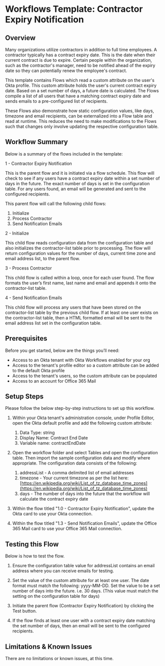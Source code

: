 # Workflows Template: Contractor Expiry Notification


## Overview

Many organizations utilize contractors in addition to full time employees. A contractor typically has a contract expiry date. This is the date when their current contract is due to expire. Certain people within the organization, such as the contractor's manager, need to be notified ahead of the expiry date so they can potentially renew the employee's contract.

This template contains Flows which read a custom attribute on the user's Okta profile. This custom attribute holds the user's current contract expiry date. Based on a set number of days, a future date is calculated. The Flows compile a list of all users that have a matching contract expiry date and sends emails to a pre-configured list of recipients.

These Flows also demonstrate how static configuration values, like days, timezone and email recipients, can be externalized into a Flow table and read at runtime. This reduces the need to make modifications to the Flows such that changes only involve updating the respective configuration table.


## Workflow Summary

Below is a summary of the flows included in the template:

1 - Contractor Expiry Notification

This is the parent flow and it is initiated via a flow schedule. This flow will check to see if any users have a contract expiry date within a set number of days in the future. The exact number of days is set in the configuration table. For any users found, an email will be generated and sent to the configured recipients.

This parent flow will call the following child flows:

   1. Initialize
   2. Process Contractor
   3. Send Notification Emails

2 - Initialize

This child flow reads configuration data from the configuration table and also initializes the contractor-list table prior to processing. The flow will return configuration values for the number of days, current time zone and email address list, to the parent flow.

3 - Process Contractor

This child flow is called within a loop, once for each user found. The flow formats the user’s first name, last name and email and appends it onto the contractor-list table.

4 - Send Notification Emails

This child flow will process any users that have been stored on the contractor-list table by the previous child flow. If at least one user exists on the contractor-list table, then a HTML formatted email will be sent to the email address list set in the configuration table.


## Prerequisites

Before you get started, below are the things you’ll need:

*   Access to an Okta tenant with Okta Workflows enabled for your org 
*   Access to the tenant's profile editor so a custom attribute can be added to the default Okta profile
*   Access to the tenant's users, so the custom attribute can be populated
*   Access to an account for Office 365 Mail


## Setup Steps

Please follow the below step-by-step instructions to set up this workflow.

1. Within your Okta tenant's administration console, under Profile Editor, open the Okta default profile and add the following custom attribute:

    1. Data Type: string
    2. Display Name: Contract End Date
    3. Variable name: contractEndDate

2. Open the workflow folder and select Tables and open the configuration table. Then import the sample configuration data and modify where appropriate. The configuration data consists of the following:

    1. addressList - A comma delimited list of email addresses
    2. timezone - Your current timezone as per the list here: [https://en.wikipedia.org/wiki/List_of_tz_database_time_zones](https://en.wikipedia.org/wiki/List_of_tz_database_time_zones)
    3. days - The number of days into the future that the workflow will calculate the contract expiry date

3. Within the flow titled "1.0 - Contractor Expiry Notification", update the Okta card to use your Okta connection.

4. Within the flow titled "1.3 - Send Notification Emails", update the Office 365 Mail card to use your Office 365 Mail connection.


## Testing this Flow

Below is how to test the flow.

1. Ensure the configuration table value for addressList contains an email address where you can receive emails for testing.

2. Set the value of the custom attribute for at least one user. The date format must match the following: yyyy-MM-DD. Set the value to be a set number of days into the future. i.e. 30 days. (This value must match the setting on the configuration table for days)

3. Initiate the parent flow (Contractor Expiry Notification) by clicking the Test button.

4. If the flow finds at least one user with a contract expiry date matching the set number of days, then an email will be sent to the configured recipients.


## Limitations & Known Issues

There are no limitations or known issues, at this time.
